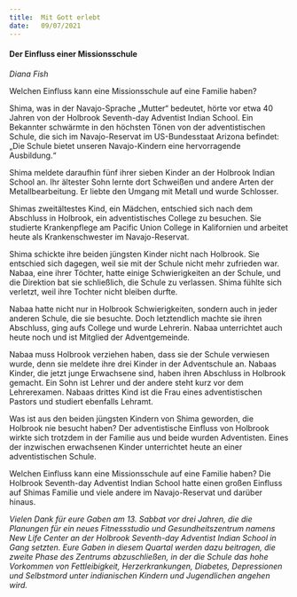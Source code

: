 ```yaml
---
title:  Mit Gott erlebt
date:   09/07/2021
---
```


#### Der Einfluss einer Missionsschule

_Diana Fish_

Welchen Einfluss kann eine Missionsschule auf eine Familie haben?

Shima, was in der Navajo-Sprache „Mutter“ bedeutet, hörte vor etwa 40 Jahren von der Holbrook Seventh-day Adventist Indian School. Ein Bekannter schwärmte in den höchsten Tönen von der adventistischen Schule, die sich im Navajo-Reservat im US-Bundesstaat Arizona befindet: „Die Schule bietet unseren Navajo-Kindern eine hervorragende Ausbildung.“

Shima meldete daraufhin fünf ihrer sieben Kinder an der Holbrook Indian School an. Ihr ältester Sohn lernte dort Schweißen und andere Arten der Metallbearbeitung. Er liebte den Umgang mit Metall und wurde Schlosser.

Shimas zweitältestes Kind, ein Mädchen, entschied sich nach dem Abschluss in Holbrook, ein adventistisches College zu besuchen. Sie studierte Krankenpflege am Pacific Union College in Kalifornien und arbeitet heute als Krankenschwester im Navajo-Reservat.

Shima schickte ihre beiden jüngsten Kinder nicht nach Holbrook. Sie entschied sich dagegen, weil sie mit der Schule nicht mehr zufrieden war. Nabaa, eine ihrer Töchter, hatte einige Schwierigkeiten an der Schule, und die Direktion bat sie schließlich, die Schule zu verlassen. Shima fühlte sich verletzt, weil ihre Tochter nicht bleiben durfte.

Nabaa hatte nicht nur in Holbrook Schwierigkeiten, sondern auch in jeder anderen Schule, die sie besuchte. Doch letztendlich machte sie ihren Abschluss, ging aufs College und wurde Lehrerin. Nabaa unterrichtet auch heute noch und ist Mitglied der Adventgemeinde.

Nabaa muss Holbrook verziehen haben, dass sie der Schule verwiesen wurde, denn sie meldete ihre drei Kinder in der Adventschule an. Nabaas Kinder, die jetzt junge Erwachsene sind, haben ihren Abschluss in Holbrook gemacht. Ein Sohn ist Lehrer und der andere steht kurz vor dem Lehrerexamen. Nabaas drittes Kind ist die Frau eines adventistischen Pastors und studiert ebenfalls Lehramt.

Was ist aus den beiden jüngsten Kindern von Shima geworden, die Holbrook nie besucht haben? Der adventistische Einfluss von Holbrook wirkte sich trotzdem in der Familie aus und beide wurden Adventisten. Eines der inzwischen erwachsenen Kinder unterrichtet heute an einer adventistischen Schule.

Welchen Einfluss kann eine Missionsschule auf eine Familie haben? Die Holbrook Seventh-day Adventist Indian School hatte einen großen Einfluss auf Shimas Familie und viele andere im Navajo-Reservat und darüber hinaus.

_Vielen Dank für eure Gaben am 13. Sabbat vor drei Jahren, die die Planungen für ein neues Fitnessstudio und Gesundheitszentrum namens New Life Center an der Holbrook Seventh-day Adventist Indian School in Gang setzten. Eure Gaben in diesem Quartal werden dazu beitragen, die zweite Phase des Zentrums abzuschließen, in der die Schule das hohe Vorkommen von Fettleibigkeit, Herzerkrankungen, Diabetes, Depressionen und Selbstmord unter indianischen Kindern und Jugendlichen angehen wird._
